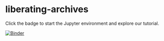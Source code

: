 # liberating-archives

Click the badge to start the Jupyter environment and explore our tutorial.

[![Binder](https://mybinder.org/badge_logo.svg)](https://mybinder.org/v2/gh/Goodly/liberatingarchives/master)

